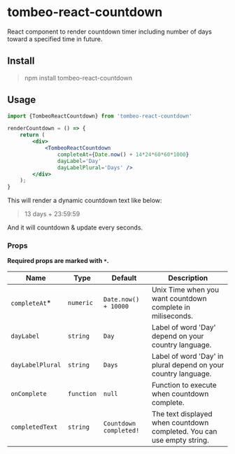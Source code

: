 tombeo-react-countdown
===

React component to render countdown timer including number of days toward a specified time in future.

## Install 

> npm install tombeo-react-countdown

## Usage

```jsx
import {TombeoReactCountdown} from 'tombeo-react-countdown'

renderCountdown = () => {
	return (
		<div>
			<TombeoReactCountdown 
				completeAt={Date.now() + 14*24*60*60*1000} 
				dayLabel='Day' 
				dayLabelPlural='Days' />
		</div>
	);
}
```

This will render a dynamic countdown text like below:

> 13 days + 23:59:59 

And it will countdown & update every seconds.

### Props

**Required props are marked with `*`.**

Name | Type | Default | Description
--- | --- | --- | ---
`completeAt`* | `numeric` | `Date.now() + 10000` | Unix Time when you want countdown complete in miliseconds.
`dayLabel` | `string` | `Day` | Label of word 'Day' depend on your country language.
`dayLabelPlural` | `string` | `Days` | Label of word 'Day' in plural depend on your country language.
`onComplete` | `function` | `null` | Function to execute when countdown complete.
`completedText` | `string` | `Countdown completed!` | The text displayed when countdown completed. You can use empty string.